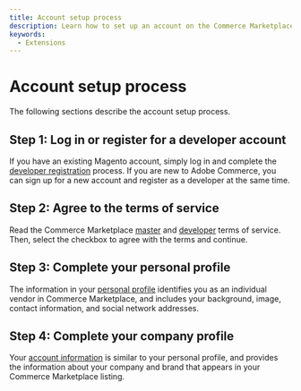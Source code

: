 ```yaml
---
title: Account setup process
description: Learn how to set up an account on the Commerce Marketplace.
keywords:
  - Extensions
---
```


# Account setup process

The following sections describe the account setup process.

## Step 1: Log in or register for a developer account

If you have an existing Magento account, simply log in and complete the [developer registration](developer-register.md) process. If you are new to Adobe Commerce, you can sign up for a new account and register as a developer at the same time.

## Step 2: Agree to the terms of service

Read the Commerce Marketplace [master](https://commercemarketplace.adobe.com/legal/terms/master-terms) and [developer](https://commercemarketplace.adobe.com/legal/terms/development-terms) terms of service. Then, select the checkbox to agree with the terms and continue.

## Step 3: Complete your personal profile

The information in your [personal profile](developer-register.md) identifies you as an individual vendor in Commerce Marketplace, and includes your background, image, contact information, and social network addresses.

## Step 4: Complete your company profile

Your [account information](./profile-information.md) is similar to your personal profile, and provides the information about your company and brand that appears in your Commerce Marketplace listing.
